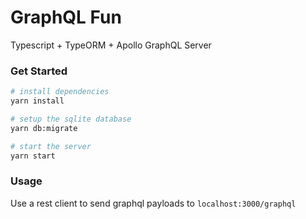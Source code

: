 # GraphQL Fun
Typescript + TypeORM + Apollo GraphQL Server

### Get Started
```bash
# install dependencies
yarn install

# setup the sqlite database
yarn db:migrate

# start the server
yarn start
```

### Usage
Use a rest client to send graphql payloads to `localhost:3000/graphql`